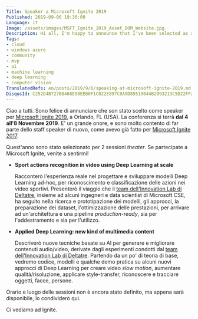 ```yaml
---
Title: Speaker a Microsoft Ignite 2019
Published: 2019-09-06 19:30:00
Language: it
Image: /assets/images/MSFT_Ignite_2019_Asset_BOM_Website.jpg
Description: Hi all, I'm happy to announce that I've been selected as speaker at the Microsoft Ignite 2019 conference, in Orlando, FL (USA). The conference will take place on November 4-8, 2019. That's a great honour, and I'm very glad to be part of the speaker staff again, as did in Microsoft Ignite 2017 conference.
Tags:
- cloud
- windows azure
- community
- mvp
- ai
- machine learning
- deep learning
- computer vision
TranslatedRefs: en/posts/2019/9/6/speaking-at-microsoft-ignite-2019.md
DisqusId: C252D4B727B8468E98EEB0F1C022E897C8A9D85519044B2093213C5D22FF2F83
---
```

Ciao a tutti. Sono felice di annunciare che son stato scelto come speaker per <a href="https://www.microsoft.com/en-us/ignite/default.aspx" target="_blank">Microsoft Ignite 2019</a>, a Orlando, FL (USA). La conferenza si terr&agrave; **dal 4 all'8 Novembre 2019**. E' un grande onore, e sono molto contento di far parte dello staff speaker di nuovo, come avevo gi&agrave; fatto per <a href="/it/post/2017/08/29/speaker-a-microsoft-ignite-2017.html">Microsoft Ignite 2017</a>.

Quest'anno sono stato selezionato per 2 sessioni *theater*. Se partecipate a Microsoft Ignite, venite a sentirmi!

* **Sport actions recognition in video using Deep Learning at scale**

    Racconter&ograve; l'esperienza reale nel progettare e sviluppare modelli Deep Learning ad-hoc, per riconoscimento e classificazione delle azioni nei video sportivi. Presenter&ograve; il viaggio che il <a href="https://www.deltatre.com" target="_blank">team dell'Innovation Lab di Deltatre</a>, insieme ad alcuni ingegneri e data scientist di Microsoft CSE, ha seguito nella ricerca e prototipazione dei modelli, gli approcci, la preparazione dei dataset, l'ottimizzazione delle prestazioni, per arrivare ad un'architettura e una pipeline *production-ready*, sia per l'addestramento e sia  per l'utilizzo.

* **Applied Deep Learning: new kind of multimedia content**

    Descriver&ograve; nuove tecniche basate su AI per generare e migliorare contenuti audio/video, derivate dagli esperimenti condotti dal <a href="https://www.deltatre.com" target="_blank">team dell'Innovation Lab di Deltatre</a>. Partendo da un po' di teoria di base, vedremo codice, modelli e qualche demo pratica su alcuni nuovi approcci di Deep Learning per creare video *slow motion*, aumentare qualit&agrave;/risoluzione, applicare style-transfer, riconoscere e tracciare oggetti, facce, persone.

Orario e luogo delle sessioni non &egrave; ancora stato definito, ma appena sar&agrave; disponibile, lo condivider&ograve; qui.

Ci vediamo ad Ignite.
